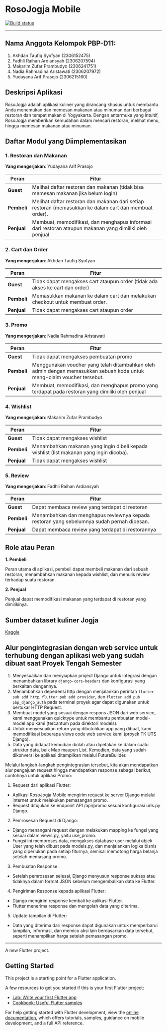 # RosoJogja Mobile

[![Build status](https://build.appcenter.ms/v0.1/apps/42cb4aac-3bd6-4dd4-a12e-e77eb18135bf/branches/main/badge)](https://appcenter.ms)

---

## Nama Anggota Kelompok PBP-D11:
1. Akhdan Taufiq Syofyan (2306152475)
2. Fadhli Raihan Ardiansyah (2306207594)
3. Makarim Zufar Prambudyo (2306241751)
4. Nadia Rahmadina Aristawati (2306207972)
5. Yudayana Arif Prasojo (2306215160)

## Deskripsi Aplikasi
RosoJogja adalah aplikasi kuliner yang dirancang khusus untuk membantu Anda menemukan dan memesan makanan atau minuman dari berbagai restoran dan tempat makan di Yogyakarta. Dengan antarmuka yang intuitif, RosoJogja memberikan kemudahan dalam mencari restoran, melihat menu, hingga memesan makanan atau minuman.

## Daftar Modul yang Diimplementasikan

### 1. Restoran dan Makanan
**Yang mengerjakan**: Yudayana Arif Prasojo

| Peran       | Fitur                                                                                           |
|-------------|-------------------------------------------------------------------------------------------------|
| **Guest**   | Melihat daftar restoran dan makanan (tidak bisa memesan makanan jika belum login)               |
| **Pembeli** | Melihat daftar restoran dan makanan dari setiap restoran (memasukkan ke dalam cart dan membuat order). |
| **Penjual** | Membuat, memodifikasi, dan menghapus informasi dari restoran ataupun makanan yang dimiliki oleh penjual |

### 2. Cart dan Order
**Yang mengerjakan**: Akhdan Taufiq Syofyan

| Peran       | Fitur                                                                                           |
|-------------|-------------------------------------------------------------------------------------------------|
| **Guest**   | Tidak dapat mengakses cart ataupun order (tidak ada akses ke cart dan order)                    |
| **Pembeli** | Memasukkan makanan ke dalam cart dan melakukan checkout untuk membuat order.                    |
| **Penjual** | Tidak dapat mengakses cart ataupun order                                                        |

### 3. Promo
**Yang mengerjakan**: Nadia Rahmadina Aristawati

| Peran       | Fitur                                                                                           |
|-------------|-------------------------------------------------------------------------------------------------|
| **Guest**   | Tidak dapat mengakses pembuatan promo                                                           |
| **Pembeli** | Menggunakan voucher yang telah ditambahkan oleh admin dengan memasukkan sebuah kode untuk meng-claim voucher tersebut. |
| **Penjual** | Membuat, memodifikasi, dan menghapus promo yang terdapat pada restoran yang dimiliki oleh penjual |

### 4. Wishlist
**Yang mengerjakan**: Makarim Zufar Prambudyo

| Peran       | Fitur                                                                                           |
|-------------|-------------------------------------------------------------------------------------------------|
| **Guest**   | Tidak dapat mengakses wishlist                                                                  |
| **Pembeli** | Menambahkan makanan yang ingin dibeli kepada wishlist (list makanan yang ingin dicoba).         |
| **Penjual** | Tidak dapat mengakses wishlist                                                                  |

### 5. Review
**Yang mengerjakan**: Fadhli Raihan Ardiansyah

| Peran       | Fitur                                                                                           |
|-------------|-------------------------------------------------------------------------------------------------|
| **Guest**   | Dapat membaca review yang terdapat di restoran                                                  |
| **Pembeli** | Menambahkan dan menghapus reviewnya kepada restoran yang sebelumnya sudah pernah dipesan.       |
| **Penjual** | Dapat membaca review yang terdapat di restorannya                                               |

## Role atau Peran
**1. Pembeli**

Peran utama di aplikasi, pembeli dapat membeli makanan dari sebuah restoran, menambahkan makanan kepada wishlist, dan menulis review terhadap suatu restoran.

**2. Penjual**

Penjual dapat memodifikasi makanan yang terdapat di restoran yang dimilikinya.

## Sumber dataset kuliner Jogja

[Kaggle](https://www.kaggle.com/datasets/yudhaislamisulistya/places-to-eat-in-the-jogja-region)

## Alur pengintegrasian dengan web service untuk terhubung dengan aplikasi web yang sudah dibuat saat Proyek Tengah Semester

1. Menyesuaikan dan menyiapkan project Django untuk integrasi dengan menambahkan library `django-cors-headers` dan konfigurasi yang berkaitan dengannya. 
2. Menambahkan depedensi http dengan menjalankan perintah `flutter pub add http`, `flutter pub add provider`, dan `flutter add pub pbp_django_auth` pada terminal proyek agar dapat digunakan untuk bertukar HTTP Request.
3. Membuat model yang sesuai dengan respons JSON dari web service, kami menggunakan quicktype untuk membantu pembuatan model-model app kami (tercantum pada direktori models).
4. Untuk menyesuaikan return yang dibutuhkan app yang dibuat, kami memodifikasi beberapa views code web service kami (proyek TK UTS Django).
5. Data yang didapat kemudian diolah atau dipetakan ke dalam suatu struktur data, baik Map maupun List. Kemudian, data yang sudah dikonversi ke aplikasi ditampilkan melalui FutureBuilder.

Melalui langkah-langkah pengintegrasian tersebut, kita akan mendapatkan alur pengajuan request hingga mendapatkan response sebagai berikut, contohnya untuk aplikasi Promo:
1. Request dari aplikasi Flutter:

- Aplikasi RosoJogja Mobile mengirim request ke server Django melalui internet untuk melakukan pemasangan promo.
- Request ditujukan ke endpoint API /api/promo sesuai konfigurasi urls.py Django.

2. Pemrosesan Request di Django:

- Django menangani request dengan melakukan mapping ke fungsi yang sesuai dalam views.py, yaitu use_promo.
- Fungsi ini memproses data, mengakses database user melalui objek User yang telah dibuat pada models.py, dan menjalankan logika bisnis yang diperlukan pada setiap fiturnya, semisal memotong harga belanja setelah memasang promo.

3. Pembuatan Response:

- Setelah pemrosesan selesai, Django menyusun response sukses atau tidaknya dalam format JSON sebelum mengembalikan data ke Flutter.

4. Pengiriman Response kepada aplikasi Flutter:

- Django mengirim response kembali ke aplikasi Flutter.
- Flutter menerima response dan mengolah data yang diterima.

5. Update tampilan di Flutter:

- Data yang diterima dari response dapat digunakan untuk memperbarui tampilan, informasi, dan memicu aksi lain berdasarkan data tersebut, seperti menampilkan harga setelah pemasangan promo.

---

A new Flutter project.

## Getting Started

This project is a starting point for a Flutter application.

A few resources to get you started if this is your first Flutter project:

- [Lab: Write your first Flutter app](https://docs.flutter.dev/get-started/codelab)
- [Cookbook: Useful Flutter samples](https://docs.flutter.dev/cookbook)

For help getting started with Flutter development, view the
[online documentation](https://docs.flutter.dev/), which offers tutorials,
samples, guidance on mobile development, and a full API reference.
